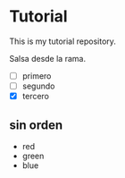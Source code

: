 # Tutorial

This is my tutorial repository.



Salsa desde la rama.

- [ ] primero
- [ ] segundo
- [x] tercero

## sin orden
* red
* green
* blue